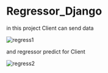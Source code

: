 # Regressor_Django
in this project Client can send data

![regress1](https://user-images.githubusercontent.com/103022998/187645514-cce39af7-d54c-41b8-835b-10d605530b17.PNG)


 and regressor predict for Client
 
 
 
![regress2](https://user-images.githubusercontent.com/103022998/187645551-16bf5996-a5d9-4812-800a-e07dbfc18021.PNG)

